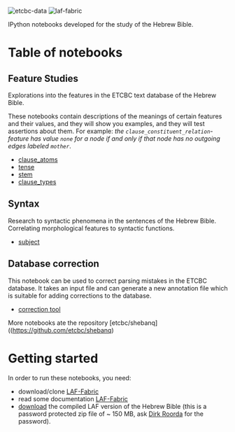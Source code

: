 ![etcbc-data](https://raw.github.com/ETCBC/study/master/images/VU-ETCBC-small.png)
![laf-fabric](https://raw.github.com/ETCBC/study/master/images/laf-fabric-small.png)

IPython notebooks developed for the study of the Hebrew Bible.

# Table of notebooks

## Feature Studies
Explorations into the features in the ETCBC text database of the Hebrew Bible.

These notebooks contain descriptions of the meanings of certain features and their values,
and they will show you examples, and they will test assertions about them.
For example: *the ``clause_constituent_relation``-feature has value ``none`` for a node if and only if that node has no outgoing edges labeled ``mother``*.

* [clause_atoms](http://nbviewer.ipython.org/github/ETCBC/study/blob/master/notebooks/feature-studies/clause_atoms.ipynb)
* [tense](http://nbviewer.ipython.org/github/ETCBC/study/blob/master/notebooks/feature-studies/Tense.ipynb)
* [stem](http://nbviewer.ipython.org/github/ETCBC/study/blob/master/notebooks/feature-studies/Stem.ipynb)
* [clause_types](http://nbviewer.ipython.org/github/ETCBC/study/blob/master/notebooks/feature-studies/clause_type.ipynb)

## Syntax
Research to syntactic phenomena in the sentences of the Hebrew Bible.
Correlating morphological features to syntactic functions.

* [subject](http://nbviewer.ipython.org/github/ETCBC/study/blob/master/notebooks/syntax/subject.ipynb)

## Database correction
This notebook can be used to correct parsing mistakes in the ETCBC database. It takes an input file and can generate a new annotation file which is suitable for adding corrections to the database.

* [correction tool](http://nbviewer.ipython.org/github/ETCBC/study/blob/master/Correction%20Tool/correction_tool.ipynb)

More notebooks ate the repository [etcbc/shebanq]((https://github.com/etcbc/shebanq)

# Getting started
In order to run these notebooks, you need:

* download/clone [LAF-Fabric](https://github.com/ETCBC/laf-fabric)
* read some documentation [LAF-Fabric](http://laf-fabric.readthedocs.org/en/latest/)
* [download](https://www.dropbox.com/s/1oqvb92sqn7vuml/laf-fabric-data.zip) the compiled LAF version of the Hebrew Bible
  (this is a password protected zip file of ~ 150 MB, ask [Dirk Roorda](dirk.roorda@dans.knaw.nl) for the password).

